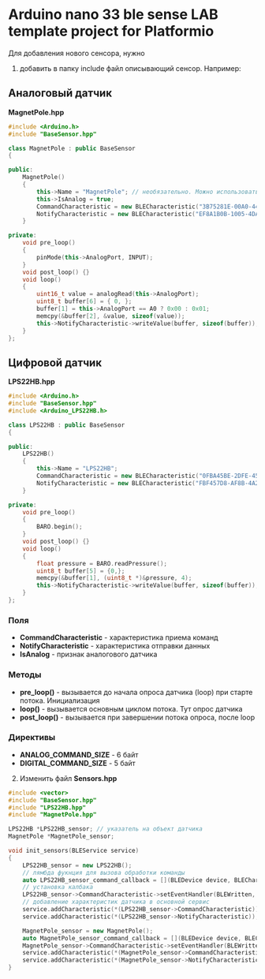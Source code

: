 # Arduino nano 33 ble sense LAB template project for Platformio

Для добавления нового сенсора, нужно 
1. добавить в папку include файл описывающий сенсор.
Например:  
## Аналоговый датчик
**MagnetPole.hpp**
```cpp
#include <Arduino.h>
#include "BaseSensor.hpp"

class MagnetPole : public BaseSensor
{

public:
    MagnetPole()
    {
        this->Name = "MagnetPole"; // необязательно. Можно использовать в отладке
        this->IsAnalog = true;
        CommandCharacteristic = new BLECharacteristic("3B75281E-00A0-4424-84C5-4C549CC1AE82", BLERead | BLEWrite, ANALOG_COMMAND_SIZE, true);
        NotifyCharacteristic = new BLECharacteristic("EF8A1B0B-1005-4DAD-B49D-75F84488E52C", BLERead | BLENotify, 6, true);
    }

private:
    void pre_loop()
    {
        pinMode(this->AnalogPort, INPUT);
    }
    void post_loop() {}
    void loop()
    {
        uint16_t value = analogRead(this->AnalogPort);
        uint8_t buffer[6] = { 0, };
        buffer[1] = this->AnalogPort == A0 ? 0x00 : 0x01;
        memcpy(&buffer[2], &value, sizeof(value));
        this->NotifyCharacteristic->writeValue(buffer, sizeof(buffer));
    }
};
```
## Цифровой датчик
**LPS22HB.hpp**
```cpp
#include <Arduino.h>
#include "BaseSensor.hpp"
#include <Arduino_LPS22HB.h>

class LPS22HB : public BaseSensor
{

public:
    LPS22HB()
    {
        this->Name = "LPS22HB";
        CommandCharacteristic = new BLECharacteristic("0FBA45BE-2DFE-45FF-9F52-9FD737380605", BLERead | BLEWrite, DIGITAL_COMMAND_SIZE, true);
        NotifyCharacteristic = new BLECharacteristic("FBF457D8-AF8B-4A22-A60F-49AFA64FA962", BLERead | BLENotify, 5, true);        
    }

private:
    void pre_loop()
    {
        BARO.begin();
    }
    void post_loop() {}
    void loop()
    {        
        float pressure = BARO.readPressure();
        uint8_t buffer[5] = {0,};
        memcpy(&buffer[1], (uint8_t *)&pressure, 4);
        this->NotifyCharacteristic->writeValue(buffer, sizeof(buffer));
    }
};
```
### Поля
* **CommandCharacteristic** - характеристика приема команд
* **NotifyCharacteristic** - характеристика отправки данных
* **IsAnalog** - признак аналогового датчика
### Методы
* **pre_loop()** - вызывается до начала опроса датчика (loop) при старте потока. Инициализация
* **loop()** - вызывается основным циклом потока. Тут опрос датчика
* **post_loop()** - вызывается при завершении потока опроса, после loop
### Директивы
* **ANALOG_COMMAND_SIZE** - 6 байт
* **DIGITAL_COMMAND_SIZE** - 5 байт

2. Изменить файл **Sensors.hpp**
```cpp
#include <vector>
#include "BaseSensor.hpp"
#include "LPS22HB.hpp"
#include "MagnetPole.hpp"

LPS22HB *LPS22HB_sensor; // указатель на объект датчика
MagnetPole *MagnetPole_sensor;

void init_sensors(BLEService service)
{
    LPS22HB_sensor = new LPS22HB();
    // лямбда фукнция для вызова обработки команды
    auto LPS22HB_sensor_command_callback = [](BLEDevice device, BLECharacteristic characteristic) { LPS22HB_sensor->CommandHandler(device, characteristic); };
    // установка калбака
    LPS22HB_sensor->CommandCharacteristic->setEventHandler(BLEWritten, LPS22HB_sensor_command_callback);
    // добавление характеристик датчика в основной сервис
    service.addCharacteristic(*(LPS22HB_sensor->CommandCharacteristic));
    service.addCharacteristic(*(LPS22HB_sensor->NotifyCharacteristic));

    MagnetPole_sensor = new MagnetPole();
    auto MagnetPole_sensor_command_callback = [](BLEDevice device, BLECharacteristic characteristic) { MagnetPole_sensor->CommandHandler(device, characteristic); };
    MagnetPole_sensor->CommandCharacteristic->setEventHandler(BLEWritten, MagnetPole_sensor_command_callback);
    service.addCharacteristic(*(MagnetPole_sensor->CommandCharacteristic));
    service.addCharacteristic(*(MagnetPole_sensor->NotifyCharacteristic));
}
```